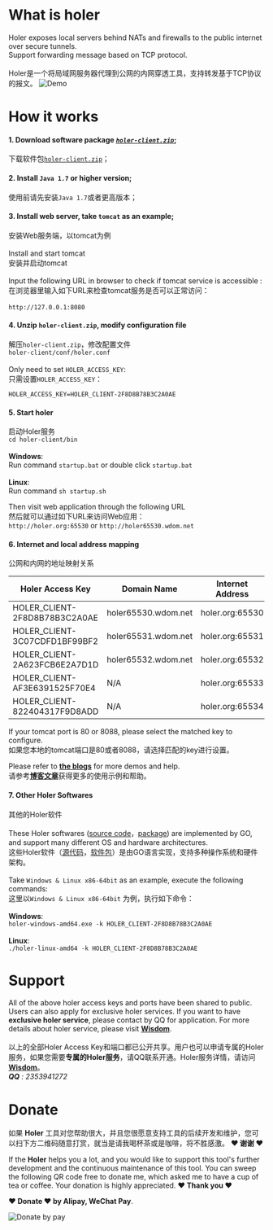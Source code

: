# What is holer
Holer exposes local servers behind NATs and firewalls to the public internet over secure tunnels. <br/>
Support forwarding message based on TCP protocol.<br/><br/>
Holer是一个将局域网服务器代理到公网的内网穿透工具，支持转发基于TCP协议的报文。
![Demo](https://github.com/Wisdom-Projects/holer/blob/master/Image/demo.png)
# How it works
#### 1. Download software package [*`holer-client.zip`*](https://github.com/Wisdom-Projects/holer/blob/master/Binary);
下载软件包[`holer-client.zip`](https://github.com/Wisdom-Projects/holer/blob/master/Binary)；

#### 2. Install `Java 1.7` or higher version;
使用前请先安装`Java 1.7`或者更高版本；

#### 3. Install web server, take `tomcat` as an example;
安装Web服务端，以tomcat为例<br/><br/>
Install and start tomcat<br/>
安装并启动tomcat<br/><br/>
Input the following URL in browser to check if tomcat service is accessible :<br/>
在浏览器里输入如下URL来检查tomcat服务是否可以正常访问：<br/><br/>
`http://127.0.0.1:8080`

#### 4. Unzip `holer-client.zip`, modify configuration file
解压`holer-client.zip`，修改配置文件<br/>
`holer-client/conf/holer.conf`<br/><br/>
Only need to set `HOLER_ACCESS_KEY`:<br/>
只需设置`HOLER_ACCESS_KEY`：

`HOLER_ACCESS_KEY=HOLER_CLIENT-2F8D8B78B3C2A0AE`<br/>

#### 5. Start holer
启动Holer服务<br/>
`cd holer-client/bin`<br/><br/>
**Windows**:<br/>
Run command `startup.bat` or double click `startup.bat`<br/><br/>
**Linux**:<br/>
Run command `sh startup.sh`

Then visit web application through the following URL<br/>
然后就可以通过如下URL来访问Web应用：<br/>
 `http://holer.org:65530` or `http://holer65530.wdom.net`

#### 6. Internet and local address mapping
公网和内网的地址映射关系

Holer Access Key             |Domain Name|Internet Address|Local Address
-----------------------------|-----------|----------------|---------------
HOLER_CLIENT-2F8D8B78B3C2A0AE|holer65530.wdom.net|holer.org:65530|127.0.0.1:8080
HOLER_CLIENT-3C07CDFD1BF99BF2|holer65531.wdom.net|holer.org:65531|127.0.0.1:8088
HOLER_CLIENT-2A623FCB6E2A7D1D|holer65532.wdom.net|holer.org:65532|127.0.0.1:80
HOLER_CLIENT-AF3E6391525F70E4|N/A|holer.org:65533|127.0.0.1:3389
HOLER_CLIENT-822404317F9D8ADD|N/A|holer.org:65534|127.0.0.1:22

If your tomcat port is 80 or 8088, please select the matched key to configure.<br/>
如果您本地的tomcat端口是80或者8088，请选择匹配的key进行设置。<br/>

Please refer to [**the blogs**](http://blog.wdom.net/tag/Holer) for more demos and help.<br/>
请参考[**博客文章**](http://blog.wdom.net/tag/Holer)获得更多的使用示例和帮助。<br/>

#### 7. Other Holer Softwares
其他的Holer软件<br/><br/>
These Holer softwares ([source code](https://github.com/Wisdom-Projects/holer/tree/master/SourceCode/Go)，[package](https://github.com/Wisdom-Projects/holer/tree/master/Binary/Go)) are implemented by GO, and support many different OS and hardware architectures. <br/>
这些Holer软件（[源代码](https://github.com/Wisdom-Projects/holer/tree/master/SourceCode/Go)，[软件包](https://github.com/Wisdom-Projects/holer/tree/master/Binary/Go)）是由GO语言实现，支持多种操作系统和硬件架构。<br/><br/>
Take `Windows & Linux x86-64bit` as an example, execute the following commands:<br/>
这里以`Windows & Linux x86-64bit` 为例，执行如下命令：<br/><br/>
**Windows**:<br/>
`holer-windows-amd64.exe -k HOLER_CLIENT-2F8D8B78B3C2A0AE`<br/><br/>
**Linux**:<br/>
`./holer-linux-amd64 -k HOLER_CLIENT-2F8D8B78B3C2A0AE`<br/>

# Support
All of the above holer access keys and ports have been shared to public. Users can also apply for exclusive holer services.
If you want to have **exclusive holer service**, please contact by QQ for application. For more details about holer service, please visit [**Wisdom**](http://www.wdom.net).<br/><br/>
以上的全部Holer Access Key和端口都已公开共享。用户也可以申请专属的Holer服务，如果您需要**专属的Holer服务**，请QQ联系开通。Holer服务详情，请访问[**Wisdom**](http://www.wdom.net)。<br/>
_**QQ**    : 2353941272_<br/>

# Donate
如果 **Holer** 工具对您帮助很大，并且您很愿意支持工具的后续开发和维护，您可以扫下方二维码随意打赏，就当是请我喝杯茶或是咖啡，将不胜感激。 **♥ 谢谢 ♥**

If the **Holer** helps you a lot, and you would like to support this tool's further development and the continuous maintenance of this tool. You can sweep the following QR code free to donate me, which asked me to have a cup of tea or coffee. Your donation is highly appreciated. **♥ Thank you ♥** <br/>

**♥ Donate ♥ by Alipay, WeChat Pay**.

![Donate by pay](https://github.com/Wisdom-Projects/rest-client/blob/master/images/donate_pay.png)
